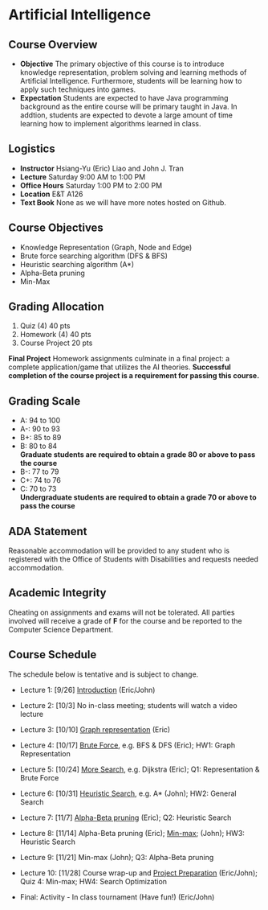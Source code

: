 # Artificial Intelligence

## Course Overview

- **Objective** The primary objective of this course is to introduce knowledge representation, problem solving and learning methods of Artificial Intelligence. Furthermore, students will be learning how to apply such techniques into  games.
- **Expectation** Students are expected to have Java programming background as the entire course will be primary taught in Java. In addtion, students are expected to devote a large amount of time learning how to implement algorithms learned in class.

## Logistics

- **Instructor** Hsiang-Yu (Eric) Liao and John J. Tran
- **Lecture** Saturday 9:00 AM to 1:00 PM
- **Office Hours** Saturday 1:00 PM to 2:00 PM
- **Location** E&T A126
- **Text Book** None as we will have more notes hosted on Github.

## Course Objectives

* Knowledge Representation (Graph, Node and Edge)
* Brute force searching algorithm (DFS & BFS)
* Heuristic searching algorithm (A*)
* Alpha-Beta pruning
* Min-Max

## Grading Allocation

1. Quiz (4) 40 pts
2. Homework (4) 40 pts
3. Course Project 20 pts

**Final Project** Homework assignments culminate in a final project: a complete application/game that utilizes the AI theories. **Successful completion of the course project is a requirement for passing this course.**

## Grading Scale

* A: 94 to 100
* A-: 90 to 93
* B+: 85 to 89
* B: 80 to 84  
**Graduate students are required to obtain a grade 80 or above to pass the course**
* B-: 77 to 79
* C+: 74 to 76
* C: 70 to 73  
**Undergraduate students are required to obtain a grade 70 or above to pass the course**

## ADA Statement

Reasonable accommodation will be provided to any student who is registered with the Office of Students with Disabilities and requests needed accommodation.

## Academic Integrity

Cheating on assignments and exams will not be tolerated. All parties involved will receive a grade of **F** for the course and be reported to the Computer Science Department.

## Course Schedule

The schedule below is tentative and is subject to change.

* Lecture 1: [9/26] [Introduction](documents/notes/introduction.md) (Eric/John)

* Lecture 2: [10/3] No in-class meeting; students will watch a video lecture

* Lecture 3: [10/10] [Graph representation](documents/notes/graph-representation.md) (Eric)

* Lecture 4: [10/17] [Brute Force](documents/notes/general-search.md), e.g. BFS & DFS (Eric); HW1: Graph Representation

* Lecture 5: [10/24] [More Search](documents/notes/advanced-search.md), e.g. Dijkstra (Eric); Q1: Representation & Brute Force

* Lecture 6: [10/31] [Heuristic Search](documents/notes/heuristic-search.md), e.g. A* (John); HW2: General Search

* Lecture 7: [11/7]  [Alpha-Beta pruning](documents/notes/alpha-beta-pruning.md) (Eric); Q2: Heuristic Search

* Lecture 8: [11/14] Alpha-Beta pruning (Eric); [Min-max](documents/notes/min-max.md); (John); HW3: Heuristic Search

* Lecture 9: [11/21] Min-max (John); Q3: Alpha-Beta pruning

* Lecture 10: [11/28] Course wrap-up and [Project Preparation](documents/final-project/project.md) (Eric/John); Quiz 4: Min-max; HW4: Search Optimization

* Final: Activity - In class tournament (Have fun!) (Eric/John)
